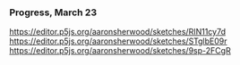 ### Progress, March 23

https://editor.p5js.org/aaronsherwood/sketches/RIN11cy7d
https://editor.p5js.org/aaronsherwood/sketches/STglbE09r
https://editor.p5js.org/aaronsherwood/sketches/9sp-2FCgR
